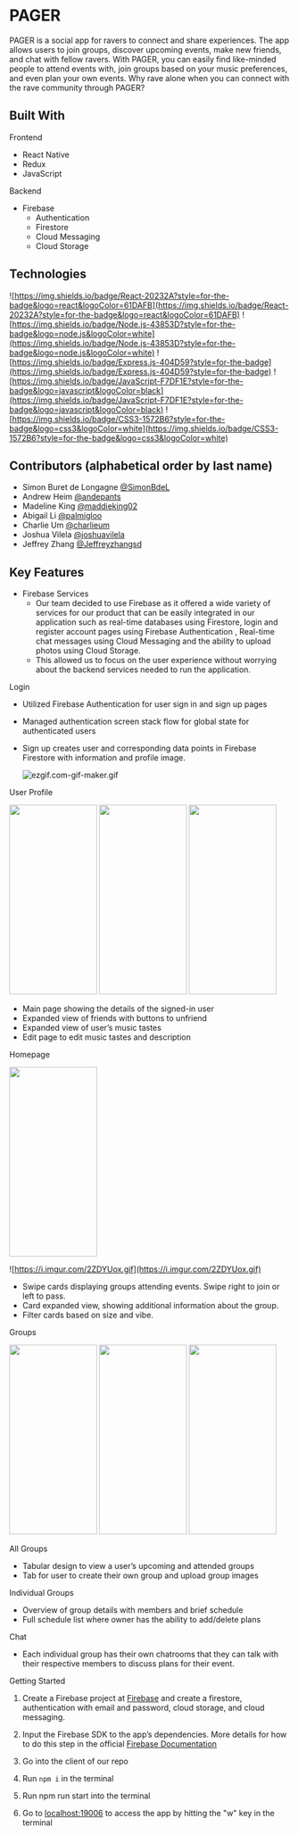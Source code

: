 # **PAGER**

PAGER is a social app for ravers to connect and share experiences. The app allows users to join groups, discover upcoming events, make new friends, and chat with fellow ravers. With PAGER, you can easily find like-minded people to attend events with, join groups based on your music preferences, and even plan your own events. Why rave alone when you can connect with the rave community through PAGER?


## Built With

Frontend 

- React Native
- Redux
- JavaScript

Backend 

- Firebase
    - Authentication
    - Firestore
    - Cloud Messaging
    - Cloud Storage

## Technologies

![https://img.shields.io/badge/React-20232A?style=for-the-badge&logo=react&logoColor=61DAFB](https://img.shields.io/badge/React-20232A?style=for-the-badge&logo=react&logoColor=61DAFB) ![https://img.shields.io/badge/Node.js-43853D?style=for-the-badge&logo=node.js&logoColor=white](https://img.shields.io/badge/Node.js-43853D?style=for-the-badge&logo=node.js&logoColor=white) ![https://img.shields.io/badge/Express.js-404D59?style=for-the-badge](https://img.shields.io/badge/Express.js-404D59?style=for-the-badge) ![https://img.shields.io/badge/JavaScript-F7DF1E?style=for-the-badge&logo=javascript&logoColor=black](https://img.shields.io/badge/JavaScript-F7DF1E?style=for-the-badge&logo=javascript&logoColor=black) ![https://img.shields.io/badge/CSS3-1572B6?style=for-the-badge&logo=css3&logoColor=white](https://img.shields.io/badge/CSS3-1572B6?style=for-the-badge&logo=css3&logoColor=white)

## Contributors (alphabetical order by last name)

- Simon Buret de Longagne [@SimonBdeL]([https://github.com/SimonBdeL](https://github.com/SimonBdeL))
- Andrew Heim [@andepants]([https://github.com/andepants](https://github.com/andepants))
- Madeline King [@maddieking02]([https://github.com/maddieking02](https://github.com/maddieking02))
- Abigail Li [@palmigloo]([https://github.com/palmigloo](https://github.com/palmigloo))
- Charlie Um [@charlieum]([https://github.com/charlieum](https://github.com/charlieum))
- Joshua Vilela [@joshuavilela]([https://github.com/joshuavilela1](https://github.com/joshuavilela1))
- Jeffrey Zhang [@Jeffreyzhangsd]([https://github.com/Jeffreyzhangsd](https://github.com/Jeffreyzhangsd))

## Key Features

- Firebase Services
    - Our team decided to use Firebase as it offered a wide variety of services for our product that can be easily integrated in our application such as real-time databases using Firestore, login and register account pages using Firebase Authentication , Real-time chat messages using Cloud Messaging and the ability to upload photos using Cloud Storage.
    - This allowed us to focus on the user experience without worrying about the backend services needed to run the application.

Login

- Utilized Firebase Authentication for user sign in and sign up pages
- Managed authentication screen stack flow for global state for authenticated users
- Sign up creates user and corresponding data points in Firebase Firestore with information and profile image.
    
    ![ezgif.com-gif-maker.gif](https://s3.us-west-2.amazonaws.com/secure.notion-static.com/192b630f-c963-42c4-a5bf-274fe593c36d/ezgif.com-gif-maker.gif?X-Amz-Algorithm=AWS4-HMAC-SHA256&X-Amz-Content-Sha256=UNSIGNED-PAYLOAD&X-Amz-Credential=AKIAT73L2G45EIPT3X45%2F20230122%2Fus-west-2%2Fs3%2Faws4_request&X-Amz-Date=20230122T015656Z&X-Amz-Expires=86400&X-Amz-Signature=30eb385de147b78a793c9af92170d6c1e7e73a5f2f3c771d9e3278c946e0bec0&X-Amz-SignedHeaders=host&response-content-disposition=filename%3D%22ezgif.com-gif-maker.gif%22&x-id=GetObject)
    

User Profile

<img src="https://s3.us-west-2.amazonaws.com/secure.notion-static.com/ec2e0508-74e3-4a84-8630-e27ef0443b9d/Screen_Shot_2023-01-21_at_4.04.44_PM.png?X-Amz-Algorithm=AWS4-HMAC-SHA256&X-Amz-Content-Sha256=UNSIGNED-PAYLOAD&X-Amz-Credential=AKIAT73L2G45EIPT3X45%2F20230122%2Fus-west-2%2Fs3%2Faws4_request&X-Amz-Date=20230122T015742Z&X-Amz-Expires=86400&X-Amz-Signature=a834fce86f82ff257d969207835d12aeae4ea532344d9527d3f2a756b56e8004&X-Amz-SignedHeaders=host&response-content-disposition=filename%3D%22Screen%2520Shot%25202023-01-21%2520at%25204.04.44%2520PM.png%22&x-id=GetObject" width="157" height="340" />  <img src="https://s3.us-west-2.amazonaws.com/secure.notion-static.com/e0fdace9-8e38-4b90-b417-f75dcdd2bfab/Screen_Shot_2023-01-21_at_4.05.26_PM.png?X-Amz-Algorithm=AWS4-HMAC-SHA256&X-Amz-Content-Sha256=UNSIGNED-PAYLOAD&X-Amz-Credential=AKIAT73L2G45EIPT3X45%2F20230122%2Fus-west-2%2Fs3%2Faws4_request&X-Amz-Date=20230122T015821Z&X-Amz-Expires=86400&X-Amz-Signature=bd5f91b32a5a808af036235364e29c44c07053091cea5a083dac1fc47430e5f6&X-Amz-SignedHeaders=host&response-content-disposition=filename%3D%22Screen%2520Shot%25202023-01-21%2520at%25204.05.26%2520PM.png%22&x-id=GetObject" width="157" height="340" />  <img src="https://s3.us-west-2.amazonaws.com/secure.notion-static.com/e4ed1afd-c181-456a-b3cb-418d70d8a805/Screen_Shot_2023-01-21_at_4.05.45_PM.png?X-Amz-Algorithm=AWS4-HMAC-SHA256&X-Amz-Content-Sha256=UNSIGNED-PAYLOAD&X-Amz-Credential=AKIAT73L2G45EIPT3X45%2F20230122%2Fus-west-2%2Fs3%2Faws4_request&X-Amz-Date=20230122T015830Z&X-Amz-Expires=86400&X-Amz-Signature=7be2a52d3edb0e8efe6f498c8d7fb197cda1fcfbb2d4df26641f3fdc4c842cfe&X-Amz-SignedHeaders=host&response-content-disposition=filename%3D%22Screen%2520Shot%25202023-01-21%2520at%25204.05.45%2520PM.png%22&x-id=GetObject" width="157" height="340" />

- Main page showing the details of the signed-in user
- Expanded view of friends with buttons to unfriend
- Expanded view of user’s music tastes
- Edit page to edit music tastes and description

Homepage

<img src="https://s3.us-west-2.amazonaws.com/secure.notion-static.com/c4c63c0f-081a-4d3e-ab1f-19fbffbdf70d/Screen_Shot_2023-01-21_at_4.26.46_PM.png?X-Amz-Algorithm=AWS4-HMAC-SHA256&X-Amz-Content-Sha256=UNSIGNED-PAYLOAD&X-Amz-Credential=AKIAT73L2G45EIPT3X45%2F20230122%2Fus-west-2%2Fs3%2Faws4_request&X-Amz-Date=20230122T015842Z&X-Amz-Expires=86400&X-Amz-Signature=2ce82dc8774f517fbeb4efff78e807ba3162382f4b5f395487a777da868392db&X-Amz-SignedHeaders=host&response-content-disposition=filename%3D%22Screen%2520Shot%25202023-01-21%2520at%25204.26.46%2520PM.png%22&x-id=GetObject" width="157" height="340" />

![https://i.imgur.com/2ZDYUox.gif](https://i.imgur.com/2ZDYUox.gif)

- Swipe cards displaying groups attending events. Swipe right to join or left to pass.
- Card expanded view, showing additional information about the group.
- Filter cards based on size and vibe.

Groups

<img src="https://s3.us-west-2.amazonaws.com/secure.notion-static.com/7da4fb51-2820-4ddc-97ed-a23fd914e82e/Screen_Shot_2023-01-21_at_4.47.48_PM.png?X-Amz-Algorithm=AWS4-HMAC-SHA256&X-Amz-Content-Sha256=UNSIGNED-PAYLOAD&X-Amz-Credential=AKIAT73L2G45EIPT3X45%2F20230122%2Fus-west-2%2Fs3%2Faws4_request&X-Amz-Date=20230122T015909Z&X-Amz-Expires=86400&X-Amz-Signature=4f03fb3d37b62f05e145ba9ac7344f784dcabc2fca738d4b874915893cc4f377&X-Amz-SignedHeaders=host&response-content-disposition=filename%3D%22Screen%2520Shot%25202023-01-21%2520at%25204.47.48%2520PM.png%22&x-id=GetObject" width="157" height="340" />  <img src="https://s3.us-west-2.amazonaws.com/secure.notion-static.com/be3edd12-db3b-460a-be44-b8d6b30a13f9/Screen_Shot_2023-01-21_at_4.48.40_PM.png?X-Amz-Algorithm=AWS4-HMAC-SHA256&X-Amz-Content-Sha256=UNSIGNED-PAYLOAD&X-Amz-Credential=AKIAT73L2G45EIPT3X45%2F20230122%2Fus-west-2%2Fs3%2Faws4_request&X-Amz-Date=20230122T015911Z&X-Amz-Expires=86400&X-Amz-Signature=2d5005d416cd00528d6c3a6b6dbb668c0a4121717374d74da30b1c66761004ee&X-Amz-SignedHeaders=host&response-content-disposition=filename%3D%22Screen%2520Shot%25202023-01-21%2520at%25204.48.40%2520PM.png%22&x-id=GetObject" width="157" height="340" />  <img src="https://s3.us-west-2.amazonaws.com/secure.notion-static.com/9766f863-6acd-4293-a8e1-0c8358307b2f/Screen_Shot_2023-01-21_at_4.49.16_PM.png?X-Amz-Algorithm=AWS4-HMAC-SHA256&X-Amz-Content-Sha256=UNSIGNED-PAYLOAD&X-Amz-Credential=AKIAT73L2G45EIPT3X45%2F20230122%2Fus-west-2%2Fs3%2Faws4_request&X-Amz-Date=20230122T015913Z&X-Amz-Expires=86400&X-Amz-Signature=d0ddb4cb616dcfd70eaffa9ec06b16dcc39dd4822d49eee332c9d3be5ef22aec&X-Amz-SignedHeaders=host&response-content-disposition=filename%3D%22Screen%2520Shot%25202023-01-21%2520at%25204.49.16%2520PM.png%22&x-id=GetObject" width="157" height="340" />

All Groups

- Tabular design to view a user’s upcoming and attended groups
- Tab for user to create their own group and upload group images

Individual Groups

- Overview of group details with members and brief schedule
- Full schedule list where owner has the ability to add/delete plans

Chat

- Each individual group has their own chatrooms that they can talk with their respective members to discuss plans for their event.

Getting Started 

1. Create a Firebase project at [Firebase](https://firebase.google.com/) and create a firestore, authentication with email and password, cloud storage, and cloud messaging.
2. Input the Firebase SDK to the app’s dependencies. More details for how to do this step in the official [Firebase Documentation](https://firebase.google.com/docs/web/setup)
3. Go into the client of our repo
4. Run ```npm i``` in the terminal  

1. Run npm run start into the terminal
2. Go to [localhost:19006](http://localhost:19006) to access the app by hitting the "w" key in the terminal
